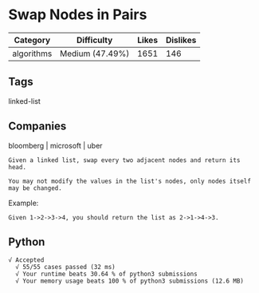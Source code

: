 # Swap Nodes in Pairs

|Category|Difficulty|Likes|Dislikes|
|-|-|-|-|
|algorithms|Medium (47.49%)|1651|146|

## Tags
linked-list

## Companies
bloomberg | microsoft | uber

```
Given a linked list, swap every two adjacent nodes and return its head.

You may not modify the values in the list's nodes, only nodes itself may be changed.
```

Example:
```
Given 1->2->3->4, you should return the list as 2->1->4->3.
```

## Python
```
√ Accepted
  √ 55/55 cases passed (32 ms)
  √ Your runtime beats 30.64 % of python3 submissions
  √ Your memory usage beats 100 % of python3 submissions (12.6 MB)
```